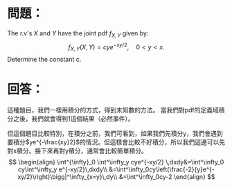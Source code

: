 # 問題：
The r.v's $X$ and $Y$ have the joint pdf $f_{X,Y}$ given by:
$$
f_{X,Y}(X,Y)=cye^{-xy/2},\quad0<y<x.
$$
Determine the constant c.
# 回答：
 這種題目，我們一樣用積分的方式，得到未知數的方法。
 當我們對pdf的定義域積分之後，我們就會得到1這個結果（必然事件）。

但這個題目比較特別，在積分之前，我們可看到，如果我們先積分y，我們會遇到要積分$ye^{-\frac{xy}2}$的情況。但這樣會比較不好積分，所以我們這邊可以先對x積分。接下來再對y積分，通常會比較簡單積分。
$$
\begin{align}
\int^{\infty}_0 \int^\infty_y cye^{-xy/2} \,dxdy&=\int^\infty_0 cy\int^\infty_y e^{-xy/2}\,dxdy\\
&=\int^\infty_0cy\left(\frac{-2}{y}e^{-xy/2}\right)\bigg|^\infty_{x=y}\,dy\\
&=\int^\infty_0cy-2
\end{align}
$$

